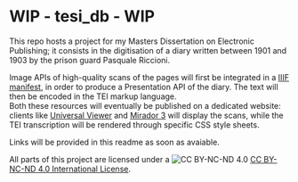 # WIP - tesi_db - WIP

This repo hosts a project for my Masters Dissertation on Electronic Publishing; it consists in the digitisation of a diary written between 1901 and 1903 by the prison guard Pasquale Riccioni.  

Image APIs of high-quality scans of the pages will first be integrated in a [IIIF manifest](https://dariobaldini98.github.io/tesi_db/iiif/tesi_db_manifest.json), in order to produce a Presentation API of the diary. The text will then be encoded in the TEI markup language.  
Both these resources will eventually be published on a dedicated website: clients like [Universal Viewer](https://uv-v4.netlify.app/#?manifest=https://dariobaldini98.github.io/tesi_db/iiif/tesi_db_manifest.json) and [Mirador 3](https://projectmirador.org/embed/?iiif-content=https://dariobaldini98.github.io/tesi_db/iiif/tesi_db_manifest.json) will display the scans, while the TEI transcription will be rendered through specific CSS style sheets.  

Links will be provided in this readme as soon as avaiable.  

All parts of this project are licensed under a ![CC BY-NC-ND 4.0](https://i.creativecommons.org/l/by-nc-nd/4.0/88x31.png) [CC BY-NC-ND 4.0 International License](https://creativecommons.org/licenses/by-nc-nd/4.0/deed.en).
